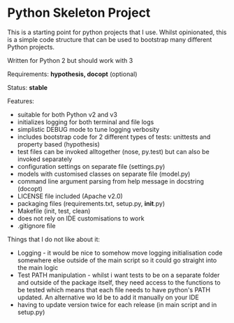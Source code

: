 # Python Skeleton Project
This is a starting point for python projects that I use. Whilst opinionated, this is a simple code structure that can be used to bootstrap many different Python projects.

Written for Python 2 but should work with 3

Requirements: **hypothesis, docopt** (optional)

Status: **stable**

Features:
* suitable for both Python v2 and v3
* initializes logging for both terminal and file logs
* simplistic DEBUG mode to tune logging verbosity
* includes bootstrap code for 2 different types of tests: unittests and property based (hypothesis)
* test files can be invoked alltogether (nose, py.test) but can also be invoked separately
* configuration settings on separate file (settings.py)
* models with customised classes on separate file (model.py)
* command line argument parsing from help message in docstring (docopt)
* LICENSE file included (Apache v2.0)
* packaging files (requirements.txt, setup.py, __init__.py)
* Makefile (init, test, clean)
* does not rely on IDE customisations to work
* .gitignore file

Things that I do not like about it:
* Logging - it would be nice to somehow move logging initialisation code somewhere else outside of the main script so it could go straight into the main logic
* Test PATH manipulation - whilst i want tests to be on a separate folder and outside of the package itself, they need access to the functions to be tested which means that each file needs to have python's PATH updated. An alternative wo
ld be to add it manually on your IDE
* having to update version twice for each release (in main script and in setup.py)